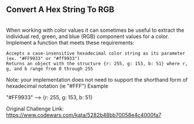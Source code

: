 <h2>Convert A Hex String To RGB</h2>
<br>
When working with color values it can sometimes be useful to extract the individual red, green, and blue (RGB) component values for a color. Implement a function that meets these requirements:

    Accepts a case-insensitive hexadecimal color string as its parameter (ex. "#FF9933" or "#ff9933")
    Returns an object with the structure {r: 255, g: 153, b: 51} where r, g, and b range from 0 through 255

Note: your implementation does not need to support the shorthand form of hexadecimal notation (ie "#FFF")
Example

"#FF9933" --> {r: 255, g: 153, b: 51}

Original Challenge Link: https://www.codewars.com/kata/5282b48bb70058e4c4000fa7